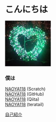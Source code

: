 <link rel="icon" type="image/x-icon" href="naoya118.ico">

# こんにちは
![アイコン](naoya118.jpg)<br>

### 僕は
[NAOYA118](https://scratch.mit.edu/users/NAOYA118/) (Scratch)<br>
[NAOYA118](https://github.com/NAOYA118) (GitHub)<br>
[NAOYA118](https://qiita.com/NAOYA118) (Qiita)<br>
[NAOYA118](https://teratail.com/users/NAOYA118) (teratail)<br>

[自己紹介](self_intro.md)
